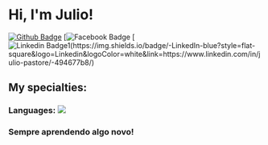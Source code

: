 # Hi, I'm Julio!

[![Github Badge](https://img.shields.io/badge/-Github-000?style=flat-square&logo=Github&logoColor=white&link=https://github.com/JPastore360)](https://github.com/JPastore360)
[![Facebook Badge](https://img.shields.io/badge/Facebook-1877F2?style=for-the-badge&logo=facebook&logoColor=white=https://www.facebook.com/JulioPastore360)
[![Linkedin Badge1(https://img.shields.io/badge/-LinkedIn-blue?style=flat-square&logo=Linkedin&logoColor=white&link=https://www.linkedin.com/in/julio-pastore/-494677b8/)](https://www.linkedin.com/in/julio-pastore/-494677b8/)
## My specialties:
### Languages: <img src="https://img.shields.io/badge/Python-3776AB?&style=for-the-badge&logo=python&logoColor=white"/>

###  Sempre aprendendo algo novo!
